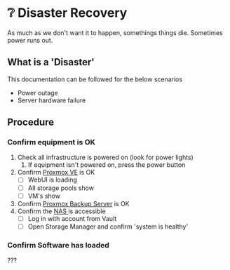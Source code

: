 # ❔ Disaster Recovery

As much as we don't want it to happen, somethings things die. Sometimes power runs out.

## What is a 'Disaster'

This documentation can be followed for the below scenarios

* Power outage
* Server hardware failure

## Procedure

### Confirm equipment is OK

1. Check all infrastructure is powered on (look for power lights)
   1. If equipment isn't powered on, press the power button
2. Confirm [Proxmox VE](https://pve.xfgn.dev) is OK
   * [ ] WebUI is loading
   * [ ] All storage pools show
   * [ ] VM's show
3. Confirm [Proxmox Backup Server](https://pbs.xfgn.dev) is OK
4. Confirm the [NAS ](https://nas.xfgn.dev)is accessible
   * [ ] Log in with account from Vault
   * [ ] Open Storage Manager and confirm 'system is healthy'

### Confirm Software has loaded

???
